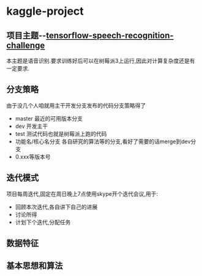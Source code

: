 # kaggle-project

## 项目主题--[tensorflow-speech-recognition-challenge](https://www.kaggle.com/c/tensorflow-speech-recognition-challenge)


本主题是语音识别.要求训练好后可以在树莓派3上运行,因此对计算复杂度还是有一定要求.

## 分支策略

由于没几个人咱就用主干开发分支发布的代码分支策略得了

+ master 最近的可用版本分支
+ dev 开发主干
+ test 测试代码也就是树莓派上跑的代码
+ 功能名/核心名分支 各自研究的算法等的分支,看好了需要的话merge到dev分支
+ 0.xxx等版本号

## 迭代模式

项目每周迭代,固定在周日晚上7点使用skype开个迭代会议,用于:

+ 回顾本次迭代,各自讲下自己的进展
+ 讨论所得
+ 计划下个迭代,分配任务

## 数据特征


## 基本思想和算法


